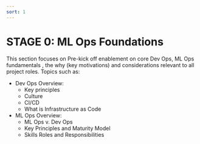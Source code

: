 ```yaml
---
sort: 1
---
```

# STAGE 0: ML Ops Foundations

This section focuses on Pre-kick off enablement on core Dev Ops, ML Ops fundamentals , the why (key motivations) and considerations relevant to all project roles. Topics such as:
* Dev Ops Overview: 
    * Key principles
    * Culture
    * CI/CD
    * What is Infrastructure as Code
* ML Ops Overview: 
    * ML Ops v. Dev Ops 
    * Key Principles and Maturity Model
    * Skills Roles and Responsibilities